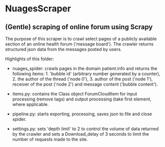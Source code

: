 # NuagesScraper
## (Gentle) scraping of online forum using Scrapy 

The purpose of this scraper is to crawl select pages of a publicly available section of an online health forum ('message board'). The crawler returns structured json data from the messages posted by users. 

Highlights of this folder: 

  * nuages_spider: crawls pages in the domain patient.info and returns the following items: 1. 'bubble id' (arbitrary number generated by a counter), 2. the author of the thread ('node 0'), 3. author of the post ('node 1'), receiver of the post ('node 2') and message content ('bubble content').  
 
  * items.py: contains the Class object ForumCloudItem for input processing (remove tags) and output processing (take first element, where applicable. 
  
  * pipeline.py: starts exporting, processing, saves json to file and close spider. 
  
  * settings.py: sets 'depth limit' to 2 to control the volume of data returned by the crawler and sets a Download_delay of 3 seconds to limit the number of requests made to the site.



  
